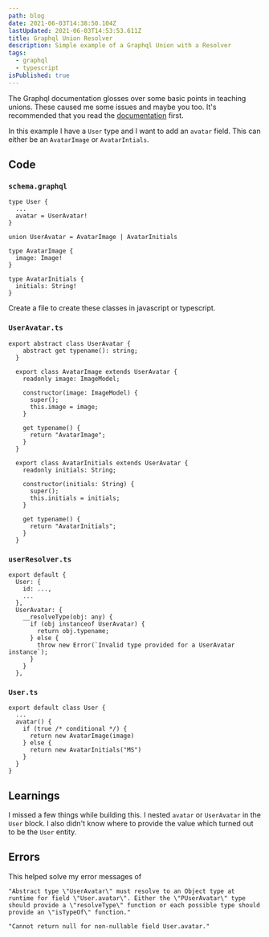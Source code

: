 ```yaml
---
path: blog
date: 2021-06-03T14:38:50.104Z
lastUpdated: 2021-06-03T14:53:53.611Z
title: Graphql Union Resolver
description: Simple example of a Graphql Union with a Resolver
tags:
  - graphql
  - typescript
isPublished: true
---
```

The Graphql documentation glosses over some basic points in teaching unions. These caused me some issues and maybe you too. It's recommended that you read the [documentation](https://www.apollographql.com/docs/apollo-server/schema/unions-interfaces/) first.

In this example I have a `User` type and I want to add an `avatar` field. This can either be an `AvatarImage` or `AvatarIntials`.

## Code

### `schema.graphql`
```
type User {
  ...
  avatar = UserAvatar!
}

union UserAvatar = AvatarImage | AvatarInitials

type AvatarImage {
  image: Image!
}

type AvatarInitials {
  initials: String!
}
```

Create a file to create these classes in javascript or typescript.
### `UserAvatar.ts`
```
export abstract class UserAvatar {
    abstract get typename(): string;
  }
  
  export class AvatarImage extends UserAvatar {
    readonly image: ImageModel;
  
    constructor(image: ImageModel) {
      super();
      this.image = image;
    }
  
    get typename() {
      return "AvatarImage";
    }
  }
  
  export class AvatarInitials extends UserAvatar {
    readonly initials: String;
  
    constructor(initials: String) {
      super();
      this.initials = initials;
    }
  
    get typename() {
      return "AvatarInitials";
    }
  }
```

### `userResolver.ts`
```
export default {
  User: {
    id: ...,
    ...
  },
  UserAvatar: {
    __resolveType(obj: any) {
      if (obj instanceof UserAvatar) {
        return obj.typename;
      } else {
        throw new Error(`Invalid type provided for a UserAvatar instance`);
      }
    }
  },
```

### `User.ts`
```
export default class User {
  ...
  avatar() {
    if (true /* conditional */) {
      return new AvatarImage(image)
    } else {
      return new AvatarInitials("MS")
    }
  }
}
```

## Learnings
I missed a few things while building this. I nested `avatar` or `UserAvatar` in the `User` block. I also didn't know where to provide the value which turned out to be the `User` entity.

## Errors
This helped solve my error messages of

`"Abstract type \"UserAvatar\" must resolve to an Object type at runtime for field \"User.avatar\". Either the \"PUserAvatar\" type should provide a \"resolveType\" function or each possible type should provide an \"isTypeOf\" function."`

`"Cannot return null for non-nullable field User.avatar."`

